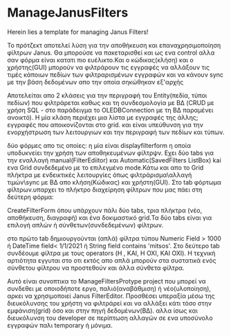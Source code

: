 # ManageJanusFilters
Herein lies a template for managing Janus Filters!

Το πρότζεκτ αποτελεί λύση για την αποθήκευση και επαναχρησιμοποίηση φίλτρων Janus.
Θα μπορούσε να πακεταρισθεί και ως ενα control αλλα σαν φόρμα  είναι κατατι
πιο ευέλικτο.Και ο κώδικας(κλήση) και ο χρήστης(GUI) μπορούν να φιλτράρουν τις εγγραφές
να αλλάξουν τις τιμές κάποιων πεδίων των φιλτραρισμένων εγγραφών και να κάνουν sync
με την βάση δεδομένων απο την οποία σηκώθηκαν εξ'αρχής


Αποτελείται απο 2 κλάσεις για την περιγραφή του Entity(πεδία, τύποι πεδίων) που φιλτράρεται
καθως και τη συνδεσμολογία με ΒΔ (CRUD με χρήση SQL - στο παράδειγμα το OLEDBConnection με 
τη ΒΔ παραμένει ανοικτό).
Η μία κλάση περιέχει μια λίστα με εγγραφές της άλλης; εγγραφές που αποικονίζονται στο grid.
και είναι υπεύθυνση για την ενορχήστρωση των λειτουργιων και την περιγραφή των πεδίων και τύπων.  

δύο φόρμες απο τις οποίες:
η μία είναι displayfilterform η οποία υποδυκνείει την χρήση των αποθηκευμένων φίλτρψν.
Εχει δύο tabs για την εναλλαγή manual(FilterEdiitor) και Automatic(SavedFilters ListBox)
kai ενα Grid συνδεδεμένο με το επιλεγμένο mode.Κάτω και απο το Grid πλήκτρα με ενδεικτικές
λειτουργίες όπως φιλτράρισμα\αλλαγή τιμών\sync με ΒΔ απο κλήση(Κώδικας) και χρήστη(GUI).
Στο tab φόρτωμα φίλτρων.υπαρχει το πλήκτρο διαχείρηση φίλτρων που μας πάει στη δεύτερη φόρμα:

CreateFilterForm όπου υπάρχουν πάλι δύο tabs, τρια πλήκτρα (νέο, αποθήκευση, διαγραφή) 
και ένα δοκιμαστικό grid.Τα δύο tabs είναι για επιλογή απλών ή σύνθετων(συνδεδεμένων) φίλτρων.

στο πρώτο tab δημιουργούνται (απλά) φίλτρα τύπου Numeric Field > 1000 ή DateTime field< 1/1/2021
ή String field contains 'mitsos'.
Στο δεύτερο tab συνδέουμε φίλτρα με τους operators (Η , ΚΑΙ, Η ΟΧΙ, ΚΑΙ ΟΧΙ). Η τεχνική
αρτιότητα εγγυται στο οτι εκτός απο απλά μπορούν στα συστατικά ενός σύνθετου φίλτρου να προστεθούν
και άλλα σύνθετα φίλτρα.

Αυτό είναι συνοπτικα το ManageFiltersProtype project που μπορεί να συνδεθει με οποιοδήποτε εργο, 
παλιό(αναβάθμιση) ή νέο(υλοποίηση), αρκει να χρησιμοποιεί Janus FilterEditor. Προσθέσει υπεραξία 
μέσω της διευκόλυνσης του χρήστη να φιλτράρεί και να αλλάξει κάτι τόσο στην εμφάνιση(grid) όσο και
στην πηγή δεδομένων(ΒΔ). αλλα ίσως και διευκόλυνση του developer σε περίπτωση αλλαγών σε ενα υποσύνολο
εγγραφών παλι temporary ή μόνιμα.

